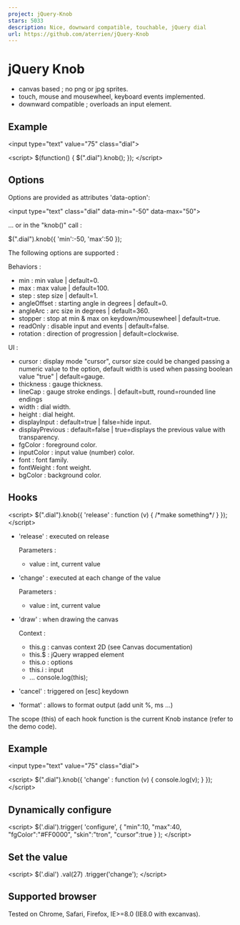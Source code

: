 ```yaml
---
project: jQuery-Knob
stars: 5033
description: Nice, downward compatible, touchable, jQuery dial
url: https://github.com/aterrien/jQuery-Knob
---
```


jQuery Knob
===========

-   canvas based ; no png or jpg sprites.
-   touch, mouse and mousewheel, keyboard events implemented.
-   downward compatible ; overloads an input element.

Example
-------

<input type\="text" value\="75" class\="dial"\>

<script\>
    $(function() {
        $(".dial").knob();
    });
</script\>

Options
-------

Options are provided as attributes 'data-option':

<input type\="text" class\="dial" data-min\="\-50" data-max\="50"\>

... or in the "knob()" call :

$(".dial").knob({
    'min':\-50,
    'max':50
});

The following options are supported :

Behaviors :

-   min : min value | default=0.
-   max : max value | default=100.
-   step : step size | default=1.
-   angleOffset : starting angle in degrees | default=0.
-   angleArc : arc size in degrees | default=360.
-   stopper : stop at min & max on keydown/mousewheel | default=true.
-   readOnly : disable input and events | default=false.
-   rotation : direction of progression | default=clockwise.

UI :

-   cursor : display mode "cursor", cursor size could be changed passing a numeric value to the option, default width is used when passing boolean value "true" | default=gauge.
-   thickness : gauge thickness.
-   lineCap : gauge stroke endings. | default=butt, round=rounded line endings
-   width : dial width.
-   height : dial height.
-   displayInput : default=true | false=hide input.
-   displayPrevious : default=false | true=displays the previous value with transparency.
-   fgColor : foreground color.
-   inputColor : input value (number) color.
-   font : font family.
-   fontWeight : font weight.
-   bgColor : background color.

Hooks
-----

<script\>
    $(".dial").knob({
        'release' : function (v) { /\*make something\*/ }
    });
</script\>

-   'release' : executed on release
    
    Parameters :
    
    -   value : int, current value
-   'change' : executed at each change of the value
    
    Parameters :
    
    -   value : int, current value
-   'draw' : when drawing the canvas
    
    Context :
    
    -   this.g : canvas context 2D (see Canvas documentation)
    -   this.$ : jQuery wrapped element
    -   this.o : options
    -   this.i : input
    -   ... console.log(this);
-   'cancel' : triggered on \[esc\] keydown
    
-   'format' : allows to format output (add unit %, ms ...)
    

The scope (this) of each hook function is the current Knob instance (refer to the demo code).

Example
-------

<input type\="text" value\="75" class\="dial"\>

<script\>
    $(".dial").knob({
        'change' : function (v) { console.log(v); }
    });
</script\>

Dynamically configure
---------------------

<script\>
    $('.dial').trigger(
        'configure',
        {
            "min":10,
            "max":40,
            "fgColor":"#FF0000",
            "skin":"tron",
            "cursor":true
        }
    );
</script\>

Set the value
-------------

<script\>
    $('.dial')
        .val(27)
        .trigger('change');
</script\>

Supported browser
-----------------

Tested on Chrome, Safari, Firefox, IE>=8.0 (IE8.0 with excanvas).
